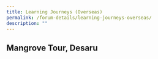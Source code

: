 ```yaml
---
title: Learning Journeys (Overseas)
permalink: /forum-details/learning-journeys-overseas/
description: ""
---
```

## Mangrove Tour, Desaru<br>

